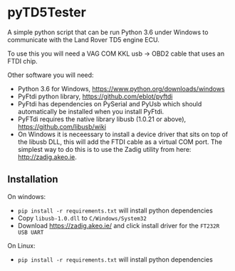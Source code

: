 # pyTD5Tester

A simple python script that can be run Python 3.6 under Windows to communicate with the Land Rover TD5 engine ECU.

To use this you will need a VAG COM KKL usb -> OBD2 cable that uses an FTDI chip.

Other software you will need:

* Python 3.6 for Windows, https://www.python.org/downloads/windows
* PyFtdi python library, https://github.com/eblot/pyftdi
* PyFtdi has dependencies on  PySerial and PyUsb which should automatically be installed when you install PyFtdi.
* PyFTdi requires the native library libusb (1.0.21 or above), https://github.com/libusb/wiki
* On Windows it is neceessary to install a device driver that sits on top of the libusb DLL, this will add the FTDI cable as a virtual COM port. The simplest way to do this is to use the Zadig utility from here: http://zadig.akeo.ie.

## Installation
On windows:
- `pip install -r requirements.txt` will install python dependencies
- Copy `libusb-1.0.dll` to `C/Windows/System32`
- Download https://zadig.akeo.ie/ and click install driver for the `FT232R USB UART`

On Linux:
- `pip install -r requirements.txt` will install python dependencies
